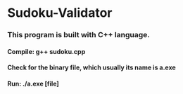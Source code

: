 # Sudoku-Validator


### This program is built with C++ language.
#### Compile: g++ sudoku.cpp
#### Check for the binary file, which usually its name is a.exe
#### Run: ./a.exe [file]
